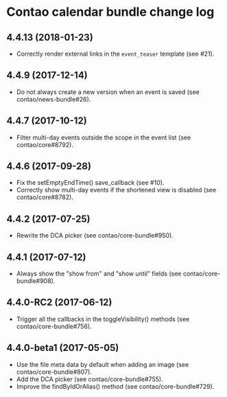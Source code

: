 # Contao calendar bundle change log

## 4.4.13 (2018-01-23)

 * Correctly render external links in the `event_teaser` template (see #21).

## 4.4.9 (2017-12-14)

 * Do not always create a new version when an event is saved (see contao/news-bundle#26).

## 4.4.7 (2017-10-12)

 * Filter multi-day events outside the scope in the event list (see contao/core#8792).

## 4.4.6 (2017-09-28)

 * Fix the setEmptyEndTime() save_callback (see #10).
 * Correctly show multi-day events if the shortened view is disabled (see contao/core#8782).

## 4.4.2 (2017-07-25)

 * Rewrite the DCA picker (see contao/core-bundle#950).

## 4.4.1 (2017-07-12)

 * Always show the "show from" and "show until" fields (see contao/core-bundle#908).

## 4.4.0-RC2 (2017-06-12)

 * Trigger all the callbacks in the toggleVisibility() methods (see contao/core-bundle#756).

## 4.4.0-beta1 (2017-05-05)

 * Use the file meta data by default when adding an image (see contao/core-bundle#807).
 * Add the DCA picker (see contao/core-bundle#755).
 * Improve the findByIdOrAlias() method (see contao/core-bundle#729).
